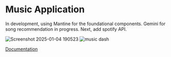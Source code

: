 # Music Application

In development, using Mantine for the foundational components. Gemini for song recommendation in progress. Next, add spotify API. 

![Screenshot 2025-01-04 190523](https://github.com/user-attachments/assets/7a5872c4-0d92-414a-bf29-652873cc9338)
![music dash](https://github.com/user-attachments/assets/82216517-0fa1-409c-93bb-cda40ec5677a)

[Documentation](https://mantine.dev/guides/next/)
